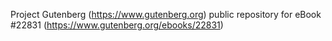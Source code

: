 Project Gutenberg (https://www.gutenberg.org) public repository for eBook #22831 (https://www.gutenberg.org/ebooks/22831)
